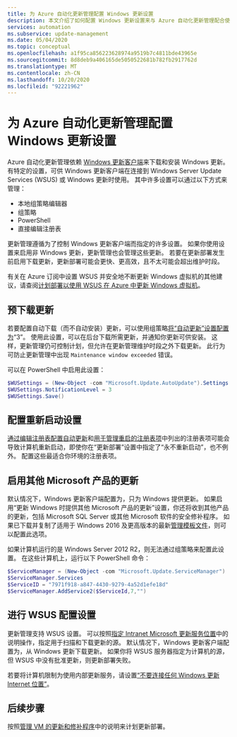```yaml
---
title: 为 Azure 自动化更新管理配置 Windows 更新设置
description: 本文介绍了如何配置 Windows 更新设置来与 Azure 自动化更新管理配合使用。
services: automation
ms.subservice: update-management
ms.date: 05/04/2020
ms.topic: conceptual
ms.openlocfilehash: a1f95ca856223628974a9519b7c4811bde43965e
ms.sourcegitcommit: 8d8deb9a406165de5050522681b782fb2917762d
ms.translationtype: MT
ms.contentlocale: zh-CN
ms.lasthandoff: 10/20/2020
ms.locfileid: "92221962"
---
```

# <a name="configure-windows-update-settings-for-azure-automation-update-management"></a>为 Azure 自动化更新管理配置 Windows 更新设置

Azure 自动化更新管理依赖 [Windows 更新客户端](/windows/deployment/update/windows-update-overview)来下载和安装 Windows 更新。 有特定的设置，可供 Windows 更新客户端在连接到 Windows Server Update Services (WSUS) 或 Windows 更新时使用。 其中许多设置可以通过以下方式来管理：

- 本地组策略编辑器
- 组策略
- PowerShell
- 直接编辑注册表

更新管理遵循为了控制 Windows 更新客户端而指定的许多设置。 如果你使用设置来启用非 Windows 更新，更新管理也会管理这些更新。 若要在更新部署发生前启用下载更新，更新部署可能会更快、更高效，且不太可能会超出维护时段。

有关在 Azure 订阅中设置 WSUS 并安全地不断更新 Windows 虚拟机的其他建议，请查阅[计划部署以使用 WSUS 在 Azure 中更新 Windows 虚拟机](/azure/architecture/example-scenario/wsus/)。

## <a name="pre-download-updates"></a>预下载更新

若要配置自动下载（而不自动安装）更新，可以使用组策略[将“自动更新”设置配置为](/windows-server/administration/windows-server-update-services/deploy/4-configure-group-policy-settings-for-automatic-updates##configure-automatic-updates)“3”。 使用此设置，可以在后台下载所需更新，并通知你更新可供安装。 这样，更新管理仍可控制计划，但允许在更新管理维护时段之外下载更新。 此行为可防止更新管理中出现 `Maintenance window exceeded` 错误。

可以在 PowerShell 中启用此设置：

```powershell
$WUSettings = (New-Object -com "Microsoft.Update.AutoUpdate").Settings
$WUSettings.NotificationLevel = 3
$WUSettings.Save()
```

## <a name="configure-reboot-settings"></a>配置重新启动设置

[通过编辑注册表配置自动更新](/windows/deployment/update/waas-wu-settings#configuring-automatic-updates-by-editing-the-registry)和[用于管理重启的注册表项](/windows/deployment/update/waas-restart#registry-keys-used-to-manage-restart)中列出的注册表项可能会导致计算机重新启动，即使你在“更新部署”设置中指定了“永不重新启动”，也不例外。 配置这些最适合你环境的注册表项。

## <a name="enable-updates-for-other-microsoft-products"></a>启用其他 Microsoft 产品的更新

默认情况下，Windows 更新客户端配置为，只为 Windows 提供更新。 如果启用“更新 Windows 时提供其他 Microsoft 产品的更新”设置，你还将收到其他产品的更新，包括 Microsoft SQL Server 或其他 Microsoft 软件的安全修补程序。 如果已下载并复制了适用于 Windows 2016 及更高版本的最新[管理模板文件](https://support.microsoft.com/help/3087759/how-to-create-and-manage-the-central-store-for-group-policy-administra)，则可以配置此选项。

如果计算机运行的是 Windows Server 2012 R2，则无法通过组策略来配置此设置。 在这些计算机上，运行以下 PowerShell 命令：

```powershell
$ServiceManager = (New-Object -com "Microsoft.Update.ServiceManager")
$ServiceManager.Services
$ServiceID = "7971f918-a847-4430-9279-4a52d1efe18d"
$ServiceManager.AddService2($ServiceId,7,"")
```

## <a name="make-wsus-configuration-settings"></a>进行 WSUS 配置设置

更新管理支持 WSUS 设置。 可以按照[指定 Intranet Microsoft 更新服务位置](/windows/deployment/update/waas-wu-settings#specify-intranet-microsoft-update-service-location)中的说明操作，指定用于扫描和下载更新的源。 默认情况下，Windows 更新客户端配置为，从 Windows 更新下载更新。 如果你将 WSUS 服务器指定为计算机的源，但 WSUS 中没有批准更新，则更新部署失败。 

若要将计算机限制为使用内部更新服务，请设置[“不要连接任何 Windows 更新 Internet 位置”](/windows-server/administration/windows-server-update-services/deploy/4-configure-group-policy-settings-for-automatic-updates#do-not-connect-to-any-windows-update-internet-locations)。

## <a name="next-steps"></a>后续步骤

按照[管理 VM 的更新和修补程序](manage-updates-for-vm.md)中的说明来计划更新部署。
